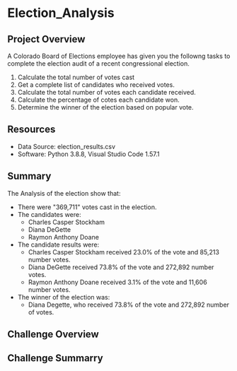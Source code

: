 # Election_Analysis

## Project Overview
A Colorado Board of Elections employee has given you the followng tasks to complete the election audit of a recent congressional election. 

1. Calculate the total number of votes cast
2. Get a complete list of candidates who received votes.
3. Calculate the total number of votes each candidate received.
4. Calculate the percentage of cotes each candidate won. 
5. Determine the winner of the election based on popular vote. 

## Resources
- Data Source: election_results.csv
- Software: Python 3.8.8, Visual Studio Code 1.57.1

## Summary
The Analysis of the election show that:
- There were "369,711" votes cast in the election.
- The candidates were:
  - Charles Casper Stockham
  - Diana DeGette
  - Raymon Anthony Doane
- The candidate results were:
  - Charles Casper Stockham received 23.0% of the vote and 85,213 number votes.
  - Diana DeGette received 73.8% of the vote and 272,892 number votes.
  - Raymon Anthony Doane received 3.1% of the vote and 11,606 number votes.
- The winner of the election was:
  - Diana Degette, who received 73.8% of the vote and 272,892 number of votes. 

## Challenge Overview

## Challenge Summarry


